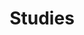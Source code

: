 ---
title: Studies
description: Maturity model, surveys, and reports to help your OSPO journey
weight: 4
---
